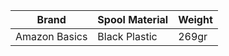 | Brand | Spool Material | Weight |
| -------- | --------- | -------- |
| Amazon Basics | Black Plastic | 269gr |
